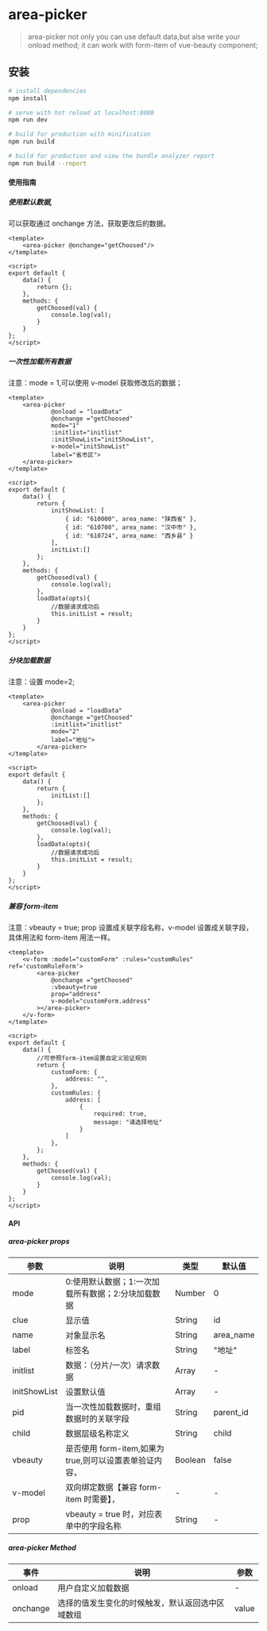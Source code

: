 # area-picker

> area-picker not only you can use default data,but alse write your onload method; it can work with form-item of vue-beauty component;

## 安装

```bash
# install dependencies
npm install

# serve with hot reload at localhost:8080
npm run dev

# build for production with minification
npm run build

# build for production and view the bundle analyzer report
npm run build --report
```

#### 使用指南

##### 使用默认数据,

可以获取通过 onchange 方法，获取更改后的数据。

```
<template>
    <area-picker @onchange="getChoosed"/>
</template>

<script>
export default {
	data() {
		return {};
	},
	methods: {
		getChoosed(val) {
			console.log(val);
		}
	}
};
</script>
```

##### 一次性加载所有数据

注意：mode = 1,可以使用 v-model 获取修改后的数据；

```
<template>
    <area-picker
	    	@onload = "loadData"
	    	@onchange ="getChoosed"
	    	mode="1"
	    	:initlist="initlist"
	    	:initShowList="initShowList",
	    	v-model="initShowList"
	    	label="省市区">
    </area-picker>
</template>

<script>
export default {
	data() {
		return {
		    initShowList: [
				{ id: "610000", area_name: "陕西省" },
				{ id: "610700", area_name: "汉中市" },
				{ id: "610724", area_name: "西乡县" }
			],
			initList:[]
		};
	},
	methods: {
		getChoosed(val) {
			console.log(val);
		},
		loadData(opts){
		    //数据请求成功后
		    this.initList = result;
		}
	}
};
</script>
```

##### 分块加载数据

注意：设置 mode=2;

```
<template>
    <area-picker
	    	@onload = "loadData"
	    	@onchange ="getChoosed"
	    	:initlist="initlist"
	    	mode="2"
	    	label="地址">
    	</area-picker>
</template>

<script>
export default {
	data() {
		return {
			initList:[]
		};
	},
	methods: {
		getChoosed(val) {
			console.log(val);
		},
		loadData(opts){
		    //数据请求成功后
		    this.initList = result;
		}
	}
};
</script>
```

##### 兼容 form-item

注意：vbeauty = true; prop 设置成关联字段名称，v-model 设置成关联字段，具体用法和 form-item 用法一样。

```
<template>
    <v-form :model="customForm" :rules="customRules" ref='customRuleForm'>
        <area-picker
	    	@onchange ="getChoosed"
	    	:vbeauty=true
	    	prop="address"
	    	v-model="customForm.address"
    	></area-picker>
    </v-form>
</template>

<script>
export default {
	data() {
	    //可参照form-item设置自定义验证规则
		return {
		    customForm: {
				address: "",
			},
			customRules: {
				address: [
					{
						required: true,
						message: "请选择地址"
					}
				]
			},
		};
	},
	methods: {
		getChoosed(val) {
			console.log(val);
		}
	}
};
</script>
```

#### API

##### area-picker props

| 参数         | 说明                                                    | 类型    | 默认值    |
| ------------ | ------------------------------------------------------- | ------- | --------- |
| mode         | 0:使用默认数据；1:一次加载所有数据；2:分块加载数据      | Number  | 0         |
| clue         | 显示值                                                  | String  | id        |
| name         | 对象显示名                                              | String  | area_name |
| label        | 标签名                                                  | String  | "地址"    |
| initlist     | 数据：（分片/一次）请求数据                             | Array   | -         |
| initShowList | 设置默认值                                              | Array   | -         |
| pid          | 当一次性加载数据时，重组数据时的关联字段                | String  | parent_id |
| child        | 数据层级名称定义                                        | String  | child     |
| vbeauty      | 是否使用 form-item,如果为 true,则可以设置表单验证内容， | Boolean | false     |
| v-model      | 双向绑定数据【兼容 form-item 时需要】，                 | -       | -         |
| prop         | vbeauty = true 时，对应表单中的字段名称                 | String  | -         |

##### area-picker Method

| 事件     | 说明                                             | 参数  |
| -------- | ------------------------------------------------ | ----- |
| onload   | 用户自定义加载数据                               | -     |
| onchange | 选择的值发生变化的时候触发，默认返回选中区域数组 | value |
